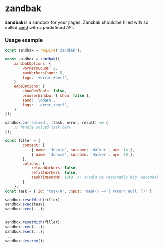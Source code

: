 # zandbak

**zandbak** is a sandbox for your pages. Zandbak should be filled with so called [sand] with a predefined API.

### Usage example
```javascript
const zandbak = require('zandbak');

const sandbox = zandbak({
    zandbakOptions: {
        workersCount: 2,
        maxWorkersCount: 5,
        logs: '+error,+perf',
    },
    eAppOptions: {
        showDevTools: false,
        browserWindow: { show: false },
        sand: 'lodash',
        logs: '-error,+perf',
    }
});

sandbox.on('solved', (task, error, result) => {
    // handle solved task here
});

const filler = {
        content: [
            { name: 'Johnie', surname: 'Walker', age: 14 },
            { name: 'Johnie', surname: 'Walker', age: 20 },
        ],
        options: {
            reloadWorkers: false,
            refillWorkers: false,
            taskTimeoutMs: 1500, // should be reasonably big (seconds) as time out forces worker reload (too expensive)
        }
    };
const task = { id: 'task-0', input: 'map(() => { return null; })' }

sandbox.resetWith(filler);
sandbox.exec(task);
sandbox.exec(...);

...
sandbox.resetWith(filler);
sandbox.exec(...);
sandbox.exec(...);
...
sandbox.destroy();
```

   [sand]: <https://github.com/games4nerds/zandbak/tree/master/app/e-app/sand>
